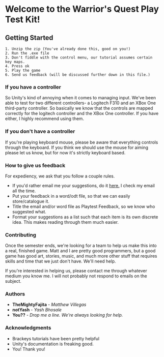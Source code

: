 # Welcome to the Warrior's Quest Play Test Kit!


## Getting Started

    1. Unzip the zip (You've already done this, good on you!)
    2. Run the .exe file
    3. Don't fiddle with the control menu, our tutorial assumes certain key maps.
    4. Press ok
    5. Play the game
    6. Send us feedback (will be discussed further down in this file.)


### If you have a controller

So Unity's kind of annoying when it comes to managing input. We've been able
to test for two different controllers- a Logitech F310 and an XBox One 
third-party controller. So basically we know that the controls are mapped 
correctly for the logitech controller and the XBox One controller. If you 
have either, I highly recommend using them. 

### If you don't have a controller

If you're playing keyboard mouse, please be aware that everything controls through
the keyboard. If you think we should use the mouse for aiming please let us know, but
for now it's strictly keyboard based.


### How to give us feedback

For expediency, we ask that you follow a couple rules.

* If you'd rather email me your suggestions, do it [here.](bhosaley5@gmail.com) I check my email all the time.
* Put your feedback in a word/odt file, so that we can easily store/catalogue it.
* Title the email and/or word file as <Some Identifiable Name> Playtest Feedback, so we know who suggested what.
* Format your suggestions as a list such that each item is its own discrete idea. This makes reading through them
  much easier.


### Contributing

Once the semester ends, we're looking for a team to help us make this into a real, finished
game. Matt and I are pretty good programmers, but a good game has good art, stories, music, 
and much more other stuff that requires skills and time that we just don't have. We'll need
help.

If you're interested in helping us, please contact me through whatever medium you know 
me. I will not probably not respond to emails on the subject.

### Authors

* **TheMightyFajita** - *Matthew Villegas*
* **notYash** - *Yash Bhosale*
* **You??** - *Drop me a line. We're always looking for help.*

### Acknowledgments

* Brackeys tutorials have been pretty helpful
* Unity's documentation is freaking good.
* You! Thank you!
